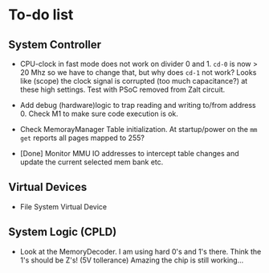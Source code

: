 # To-do list

## System Controller

* CPU-clock in fast mode does not work on divider 0 and 1. `cd-0` is now > 20 Mhz so we have to change that, but why does `cd-1` not work? Looks like (scope) the clock signal is corrupted (too much capacitance?) at these high settings. Test with PSoC removed from Zalt circuit.

* Add debug (hardware)logic to trap reading and writing to/from address 0. Check M1 to make sure code execution is ok.
* Check MemorayManager Table initialization. At startup/power on the `mm get` reports all pages mapped to 255?
* [Done] Monitor MMU IO addresses to intercept table changes and update the current selected mem bank etc.

## Virtual Devices

* File System Virtual Device

## System Logic (CPLD)

* Look at the MemoryDecoder. I am using hard 0's and 1's there. Think the 1's should be Z's! (5V tollerance)
    Amazing the chip is still working...
